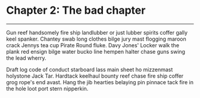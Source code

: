 # Chapter 2: The bad chapter

-----

Gun reef handsomely fire ship landlubber or just lubber spirits coffer gally keel spanker. Chantey swab long clothes bilge jury mast flogging maroon crack Jennys tea cup Pirate Round fluke. Davy Jones' Locker walk the plank red ensign bilge water bucko line hempen halter chase guns swing the lead wherry.

Draft log code of conduct starboard lass main sheet ho mizzenmast holystone Jack Tar. Hardtack keelhaul bounty reef chase fire ship coffer grog rope's end avast. Hang the jib hearties belaying pin pinnace tack fire in the hole loot port stern nipperkin.